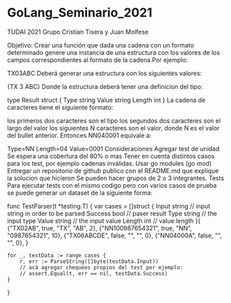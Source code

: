 # GoLang_Seminario_2021
TUDAI 2021
Grupo Cristian Tisera y Juan Molfese

Objetivo: Crear una función que dada una cadena con un formato determinado genere una instancia de una estructura con los valores de los campos correspondientes al formato de la cadena.Por ejemplo:

TX03ABC
Deberá generar una estructura con los siguientes valores:

{TX 3 ABC}
Donde la estructura deberá tener una definicion del tipo:

type Result struct {
    Type    string 
    Value   string
    Length  int
}
La cadena de caracteres tiene el siguiente formato:

los primeros dos caracteres son el tipo
los segundos dos caracteres son el largo del valor
los siguientes N caracteres son el valor, donde N es el valor del bullet anterior.
Entonces NN040001 equivale a:

Type=NN
Length=04
Value=0001
Consideraciones
Agregar test de unidad
Se espera una cobertura del 80% o mas
Tener en cuenta distintos casos para los test, por ejemplo cadenas inválidas.
Usar go modules (go mod)
Entregar un repositorio de github publico con el README.md que explique la solucion que hicieron
Se pueden hacer grupos de 2 o 3 integrantes.
Tests
Para ejecutar tests con el mismo codigo pero con varios casos de prueba se puede generar un dataset de la siguiente forma:

func TestParser(t *testing.T) {
	var cases = []struct {
		Input   string // input string in order to be parsed
		Success bool   // paser result
		Type    string // the input type
		Value   string // the input value
		Length  int    // value length
	}{
		{"TX02AB", true, "TX", "AB", 2},
		{"NN100987654321", true, "NN", "0987654321", 10},
		{"TX06ABCDE", false, "", "", 0},
		{"NN04000A", false, "", "", 0},
	}

	for _, testData := range cases {
		r, err := ParseString([]byte(testData.Input))
        // acá agregar chequeos propios del test por ejemplo:
        // assert.Equal(t, err == nil, testData.Success)
	}
}
